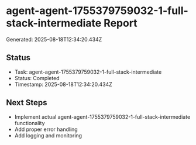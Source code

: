 # agent-agent-1755379759032-1-full-stack-intermediate Report

Generated: 2025-08-18T12:34:20.434Z

## Status
- Task: agent-agent-1755379759032-1-full-stack-intermediate
- Status: Completed
- Timestamp: 2025-08-18T12:34:20.434Z

## Next Steps
- Implement actual agent-agent-1755379759032-1-full-stack-intermediate functionality
- Add proper error handling
- Add logging and monitoring
